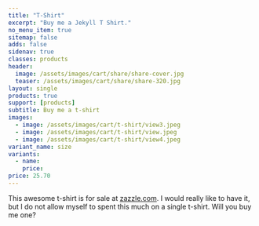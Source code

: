```yaml
---
title: "T-Shirt"
excerpt: "Buy me a Jekyll T Shirt."
no_menu_item: true
sitemap: false
adds: false
sidenav: true
classes: products
header:
  image: /assets/images/cart/share/share-cover.jpg
  teaser: /assets/images/cart/share/share-320.jpg
layout: single
products: true
support: [products]
subtitle: Buy me a t-shirt
images:
  - image: /assets/images/cart/t-shirt/view3.jpeg
  - image: /assets/images/cart/t-shirt/view.jpeg
  - image: /assets/images/cart/t-shirt/view4.jpeg
variant_name: size
variants:
  - name:
    price: 
price: 25.70
---
```


This awesome t-shirt is for sale at [zazzle.com](https://www.zazzle.com/jekyll_t_shirt-235672519224817294). I would really like to have it, but I do not allow myself to spent this much on a single t-shirt. Will you buy me one?